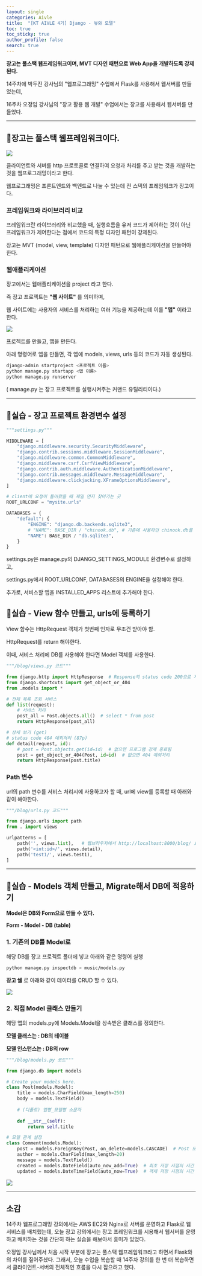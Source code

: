 ```yaml
---
layout: single  
categories: Aivle
title:  "[KT AIVLE 4기] Django - 뷰와 모델"
toc: true
toc_sticky: true
author_profile: false
search: true
---
```


**장고는 풀스택 웹프레임워크이며, MVT 디자인 패턴으로 Web App을 개발하도록 강제된다.**

14주차에 박두진 강사님의 "웹프로그래밍" 수업에서 Flask를 사용해서 웹서버를 만들었는데, 

16주차 오정임 강사님의 "장고 활용 웹 개발" 수업에서는 장고를 사용해서 웹서버를 만들었다. 

---

## 🧩장고는 풀스택 웹프레임워크이다.

<img src="/assets/images/2023-11-21-django/구조도1.jpg">

클라이언트와 서버를 http 프로토콜로 연결하여 요청과 처리를 주고 받는 것을 개발하는 것을 웹프로그래밍이라고 한다. 

웹프로그래밍은 프론트엔드와 백엔드로 나눌 수 있는데 전 스택의 프레임워크가 장고이다.

### 프레임워크와 라이브러리 비교

프레임워크란 라이브러리와 비교했을 때, 실행흐름을 유저 코드가 제어하는 것이 아닌 프레임워크가 제어한다는 점에서 코드의 특정 디자인 패턴이 강제된다.

장고는 MVT (model, view, template) 디자인 패턴으로 웹애플리케이션을 만들어야 한다.

### 웹애플리케이션

장고에서는 웹애플리케이션을 project 라고 한다.

즉 장고 프로젝트는 **"웹 사이트"** 를 의미하며,

웹 사이트에는 사용자의 서비스를 처리하는 여러 기능을 제공하는데 이를  **"앱"** 이라고 한다.

<img src="/assets/images/2023-11-21-django/구조도2.jpg">

프로젝트를 만들고, 앱을 만든다.

아래 명령어로 앱을 만들면, 각 앱에 models, views, urls 등의 코드가 자동 생성된다.

```bash
django-admin startproject <프로젝트 이름>
python manage.py startapp <앱 이름>
python manage.py runserver
```

( manage.py 는 장고 프로젝트를 실행시켜주는 커맨드 유틸리티이다.)

---

## 🧩실습 - 장고 프로젝트 환경변수 설정

```python
"""settings.py"""

MIDDLEWARE = [
    "django.middleware.security.SecurityMiddleware",
    "django.contrib.sessions.middleware.SessionMiddleware",
    "django.middleware.common.CommonMiddleware",
    "django.middleware.csrf.CsrfViewMiddleware",
    "django.contrib.auth.middleware.AuthenticationMiddleware",
    "django.contrib.messages.middleware.MessageMiddleware",
    "django.middleware.clickjacking.XFrameOptionsMiddleware",
]

# client에 요청이 들어왔을 때 제일 먼저 찾아가는 곳
ROOT_URLCONF = "mysite.urls" 

DATABASES = {
    "default": {
        "ENGINE": "django.db.backends.sqlite3",
        # "NAME": BASE_DIR / "chinook.db", # 기존에 사용하던 chinook.db를 연동
        "NAME": BASE_DIR / "db.sqlite3",
    }
}
```

settings.py은 manage.py의 DJANGO_SETTINGS_MODULE 환경변수로 설정하고,

settings.py에서 ROOT_URLCONF, DATABASES의 ENGINE을 설정해야 한다.

추가로, 서비스할 앱을 INSTALLED_APPS 리스트에 추가해야 한다.

## 🧩실습 - View 함수 만들고, urls에 등록하기

View 함수는 HttpRequest 객체가 첫번째 인자로 무조건 받아야 함.

HttpRequest를 return 해야한다.

이때, 서비스 처리에 DB를 사용해야 한다면 Model 객체를 사용한다.

```python
"""/blog/views.py 코드"""

from django.http import HttpResponse  # Response의 status code 200으로 지정
from django.shortcuts import get_object_or_404
from .models import *

# 전체 목록 조회 서비스
def list(request):
    # 서비스 처리
    post_all = Post.objects.all()  # select * from post
    return HttpResponse(post_all)

# 상세 보기 (get) 
# status code 404 예외처리 (87p)
def detail(request, id):
    # post = Post.objects.get(id=id)  # 없으면 프로그램 강제 종료됨
    post = get_object_or_404(Post, id=id)  # 없으면 404 예외처리
    return HttpResponse(post.title)
```

### Path 변수

url의 path 변수를 서비스 처리시에 사용하고자 할 때, url에 view를 등록할 때 아래와 같이 해야한다. 

```python
"""/blog/urls.py 코드"""

from django.urls import path
from . import views

urlpatterns = [
    path('', views.list),   # 웹브라우저에서 http://localhost:8000/blog/ 요청할 때
    path('<int:id>/', views.detail), 
    path('test1/', views.test1),
]
```

---

## 🧩실습 - Models 객체 만들고, Migrate해서 DB에 적용하기

**Model은 DB와 Form으로 만들 수 있다.**

**Form - Model - DB (table)**

### 1. 기존의 DB를 Model로

해당 DB를 장고 프로젝트 폴더에 넣고 아래와 같은 명령어 실행

```bash
python manage.py inspectdb > music/models.py
```

**장고 쉘** 로 아래와 같이 데이터를 CRUD 할 수 있다.

<img src="/assets/images/2023-11-21-django/cmd1.png">
<br/>


### 2. 직접 Model 클래스 만들기

해당 앱의 models.py에 Models.Model을 상속받은 클래스를 정의한다.

**모델 클래스는 : DB의 테이블**

**모델 인스턴스는 : DB의 row**

```python
"""/blog/models.py 코드"""

from django.db import models

# Create your models here.
class Post(models.Model):
    title = models.CharField(max_length=250)
    body = models.TextField()
    
    # (디폴트) 앱명_모델명 소문자
    
    def __str__(self):
        return self.title

# 모델 관계 설정
class Comment(models.Model):
    post = models.ForeignKey(Post, on_delete=models.CASCADE)  # Post 모델과 1:N 관계 설정
    author = models.CharField(max_length=20)
    message = models.TextField()
    created = models.DateField(auto_now_add=True)  # 최초 저장 시점의 시간 저장
    updated = models.DateTimeField(auto_now=True)  # 객체 저장 시점의 시간 저장
```
<img src="/assets/images/2023-11-21-django/cmd2.png">

---

## 소감

14주차 웹프로그래밍 강의에서는 AWS EC2와 Nginx로 서버를 운영하고 Flask로 웹서비스를 배치했는데, 오늘 장고 강의에서는 장고 프레임워크를 시용해서 웹서버를 운영하고 배치하는 것을 간단히 하는 실습을 해보아서 흥미가 있었다.

오정임 강사님께서 처음 시작 부분에 장고는 풀스택 웹프레임워크라고 하면서 Flask와의 차이를 짚어주셨다. 그래서, 오늘 수업을 복습할 때 14주차 강의를 한 번 더 복습하면서 클라이언트-서버의 전체적인 흐름을 다시 잡으려고 했다.